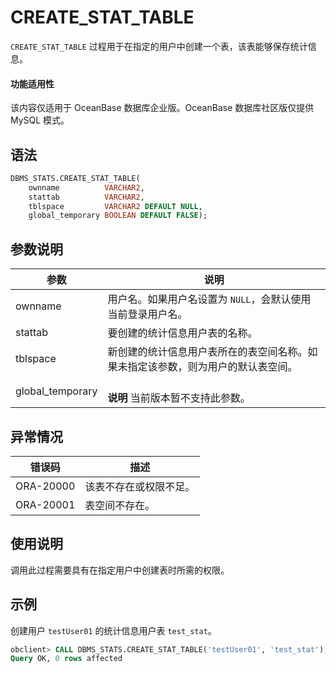 # CREATE_STAT_TABLE 

`CREATE_STAT_TABLE` 过程用于在指定的用户中创建一个表，该表能够保存统计信息。

  <main id="notice" >
    <h4>功能适用性</h4>
    <p>该内容仅适用于 OceanBase 数据库企业版。OceanBase 数据库社区版仅提供 MySQL 模式。</p>
  </main>

## 语法 

```sql
DBMS_STATS.CREATE_STAT_TABLE(
    ownname          VARCHAR2,
    stattab          VARCHAR2,
    tblspace         VARCHAR2 DEFAULT NULL,
    global_temporary BOOLEAN DEFAULT FALSE);
```



## 参数说明 

|        参数       |                            说明                           |
|------------------|-----------------------------------------------------------|
| ownname          | 用户名。如果用户名设置为 `NULL`，会默认使用当前登录用户名。    |
| stattab          | 要创建的统计信息用户表的名称。                               |
| tblspace         | 新创建的统计信息用户表所在的表空间名称。如果未指定该参数，则为用户的默认表空间。 |
| global_temporary | <br>**说明** 当前版本暂不支持此参数。 </br>                  |



## 异常情况 

|    错误码    |     描述      |
|-----------|-------------|
| ORA-20000 | 该表不存在或权限不足。 |
| ORA-20001 | 表空间不存在。     |



## 使用说明 

调用此过程需要具有在指定用户中创建表时所需的权限。

## 示例 

创建用户 `testUser01` 的统计信息用户表 `test_stat`。

```sql
obclient> CALL DBMS_STATS.CREATE_STAT_TABLE('testUser01', 'test_stat');
Query OK, 0 rows affected
```